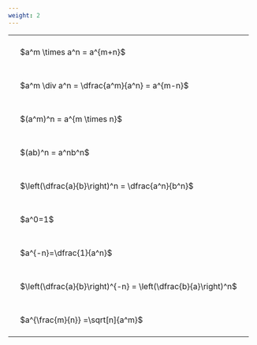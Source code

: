 ```yaml
---
weight: 2
---
```


<style type="text/css">
#T_d2c67 th.col_heading {
  text-align: left;
  font-size: 1em;
}
#T_d2c67 td {
  text-align: left;
  font-size: 1em;
  padding: 1.5em;
}
</style>
<table id="T_d2c67">
  <thead>
  </thead>
  <tbody>
    <tr>
      <td id="T_d2c67_row0_col0" class="data row0 col0" >$a^m \times a^n = a^{m+n}$</td>
    </tr>
    <tr>
      <td id="T_d2c67_row1_col0" class="data row1 col0" >$a^m \div a^n = \dfrac{a^m}{a^n} = a^{m-n}$</td>
    </tr>
    <tr>
      <td id="T_d2c67_row2_col0" class="data row2 col0" >$(a^m)^n = a^{m \times n}$</td>
    </tr>
    <tr>
      <td id="T_d2c67_row3_col0" class="data row3 col0" >$(ab)^n = a^nb^n$</td>
    </tr>
    <tr>
      <td id="T_d2c67_row4_col0" class="data row4 col0" >$\left(\dfrac{a}{b}\right)^n = \dfrac{a^n}{b^n}$</td>
    </tr>
    <tr>
      <td id="T_d2c67_row5_col0" class="data row5 col0" >$a^0=1$</td>
    </tr>
    <tr>
      <td id="T_d2c67_row6_col0" class="data row6 col0" >$a^{-n}=\dfrac{1}{a^n}$</td>
    </tr>
    <tr>
      <td id="T_d2c67_row7_col0" class="data row7 col0" >$\left(\dfrac{a}{b}\right)^{-n} = \left(\dfrac{b}{a}\right)^n$</td>
    </tr>
    <tr>
      <td id="T_d2c67_row8_col0" class="data row8 col0" >$a^{\frac{m}{n}} =\sqrt[n]{a^m}$</td>
    </tr>
  </tbody>
</table>
